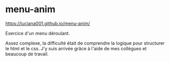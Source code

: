 # menu-anim

https://luciana001.github.io/menu-anim/

Exercice d'un menu déroulant.

Assez complexe, la difficulté était de comprendre la logique pour structurer le html et le css.
J'y suis arrivée grâce à l'aide de mes collègues et beaucoup de travail.
